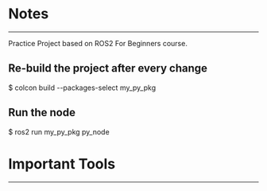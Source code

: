 # Notes
-----
Practice Project based on ROS2 For Beginners course.

## Re-build the project after every change
$ colcon build --packages-select my_py_pkg

## Run the node
$ ros2 run my_py_pkg py_node

# Important Tools
-----

